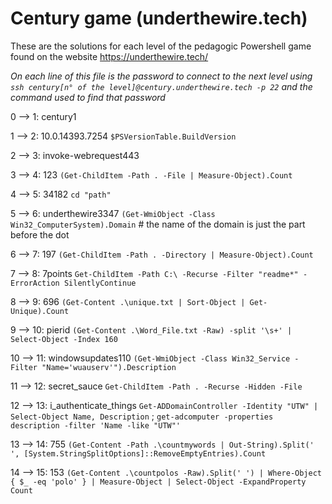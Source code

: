 # Century game (underthewire.tech)
These are the solutions for each level of the pedagogic Powershell game found on the website https://underthewire.tech/

*On each line of this file is the password to connect to the next level using `ssh century[n° of the level]@century.underthewire.tech -p 22` and the command used to find that password*

0 --> 1: century1

1 --> 2: 10.0.14393.7254 `$PSVersionTable.BuildVersion`

2 --> 3: invoke-webrequest443

3 --> 4: 123 `(Get-ChildItem -Path . -File | Measure-Object).Count`

4 --> 5: 34182 `cd "path"`

5 --> 6: underthewire3347 `(Get-WmiObject -Class Win32_ComputerSystem).Domain` # the name of the domain is just the part before the dot

6 --> 7: 197 `(Get-ChildItem -Path . -Directory | Measure-Object).Count`

7 --> 8: 7points `Get-ChildItem -Path C:\ -Recurse -Filter "readme*" -ErrorAction SilentlyContinue`

8 --> 9: 696 `(Get-Content .\unique.txt | Sort-Object | Get-Unique).Count`

9 --> 10: pierid `(Get-Content .\Word_File.txt -Raw) -split '\s+' | Select-Object -Index 160`

10 --> 11: windowsupdates110 `(Get-WmiObject -Class Win32_Service -Filter "Name='wuauserv'").Description`

11 --> 12: secret_sauce `Get-ChildItem -Path . -Recurse -Hidden -File`

12 --> 13: i_authenticate_things `Get-ADDomainController -Identity "UTW" | Select-Object Name, Description` ; `get-adcomputer -properties description -filter 'Name -like "UTW"'`

13 --> 14: 755 `(Get-Content -Path .\countmywords | Out-String).Split(' ', [System.StringSplitOptions]::RemoveEmptyEntries).Count`

14 --> 15: 153 `(Get-Content .\countpolos -Raw).Split(' ') | Where-Object { $_ -eq 'polo' } | Measure-Object | Select-Object -ExpandProperty Count`